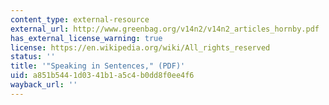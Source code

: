 ```yaml
---
content_type: external-resource
external_url: http://www.greenbag.org/v14n2/v14n2_articles_hornby.pdf
has_external_license_warning: true
license: https://en.wikipedia.org/wiki/All_rights_reserved
status: ''
title: '"Speaking in Sentences," (PDF)'
uid: a851b544-1d03-41b1-a5c4-b0dd8f0ee4f6
wayback_url: ''
---
```

